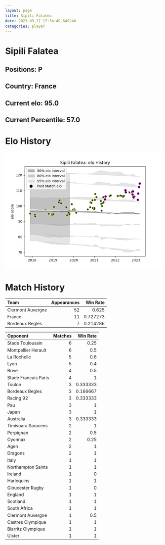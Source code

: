```yaml
---  
layout: page  
title: Sipili Falatea  
date: 2023-03-17 17:34:49.649240  
categories: player  
---
```

# Sipili Falatea

## Positions: P

## Country: France

## Current elo: 95.0

## Current Percentile: 57.0

# Elo History


![elo history](history_SipiliFalatea.png)
# Match History


| Team              |   Appearances |   Win Rate |
|:------------------|--------------:|-----------:|
| Clermont Auvergne |            52 |   0.625    |
| France            |            11 |   0.727273 |
| Bordeaux Begles   |             7 |   0.214286 |

| Opponent             |   Matches |   Win Rate |
|:---------------------|----------:|-----------:|
| Stade Toulousain     |         6 |   0.25     |
| Montpellier Herault  |         6 |   0.5      |
| La Rochelle          |         5 |   0.6      |
| Lyon                 |         5 |   0.4      |
| Brive                |         4 |   0.5      |
| Stade Francais Paris |         4 |   1        |
| Toulon               |         3 |   0.333333 |
| Bordeaux Begles      |         3 |   0.166667 |
| Racing 92            |         3 |   0.333333 |
| Pau                  |         3 |   1        |
| Japan                |         3 |   1        |
| Australia            |         3 |   0.333333 |
| Timisoara Saracens   |         2 |   1        |
| Perpignan            |         2 |   0.5      |
| Oyonnax              |         2 |   0.25     |
| Agen                 |         2 |   1        |
| Dragons              |         2 |   1        |
| Italy                |         1 |   1        |
| Northampton Saints   |         1 |   1        |
| Ireland              |         1 |   0        |
| Harlequins           |         1 |   1        |
| Gloucester Rugby     |         1 |   0        |
| England              |         1 |   1        |
| Scotland             |         1 |   1        |
| South Africa         |         1 |   1        |
| Clermont Auvergne    |         1 |   0.5      |
| Castres Olympique    |         1 |   1        |
| Biarritz Olympique   |         1 |   1        |
| Ulster               |         1 |   1        |